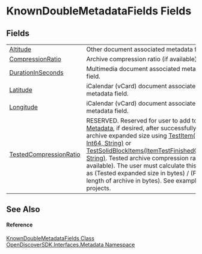 # KnownDoubleMetadataFields Fields




## Fields
<table>
<tr>
<td><a href="36f109e3-6df9-4df4-9e5c-5ed5e1f6a748">Altitude</a></td>
<td>Other document associated metadata field.</td></tr>
<tr>
<td><a href="92f45961-5a0d-2dda-62c4-b37df9116519">CompressionRatio</a></td>
<td>Archive compression ratio (if available).</td></tr>
<tr>
<td><a href="1863c282-f104-5517-0e9d-bfa96d7a64ec">DurationInSeconds</a></td>
<td>Multimedia document associated metadata field.</td></tr>
<tr>
<td><a href="ed282def-0596-7d6a-057e-3855bf0da60d">Latitude</a></td>
<td>iCalendar (vCard) document associated metadata field.</td></tr>
<tr>
<td><a href="c6665fcb-23dc-6b42-e078-7cb4ebb04254">Longitude</a></td>
<td>iCalendar (vCard) document associated metadata field.</td></tr>
<tr>
<td><a href="a4f9a118-bd12-7be8-b7a5-d00c4114f41a">TestedCompressionRatio</a></td>
<td>RESERVED. Reserved for user to add to <a href="f6759da6-46fa-d113-da7f-5575ec427ada">Metadata</a>, if desired, after successfully testing archive expanded size using <a href="99e7c745-df9e-0b64-4aab-c0967e5dbf7a">TestItem(Int32, Int64, String)</a> or <a href="3d278163-ff09-ed93-1ee4-8b01df7a6143">TestSolidBlockItems(ItemTestFinishedCallback, String)</a>. Tested archive compression ratio (if available). The user must calculate this values as (Tested expanded size in bytes) / (File length of archive in bytes). See example projects.</td></tr>
</table>

## See Also


#### Reference
<a href="35c06e81-a65e-b780-c317-e0bb0d9ad127">KnownDoubleMetadataFields Class</a>  
<a href="520b27cc-9ac9-4549-2981-558ed96ae428">OpenDiscoverSDK.Interfaces.Metadata Namespace</a>  
